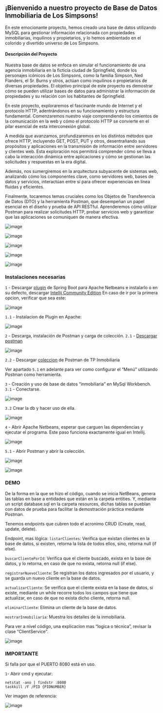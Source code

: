 ## ¡Bienvenido a nuestro proyecto de Base de Datos Inmobiliaria de Los Simpsons! 

En este emocionante proyecto, hemos creado una base de datos utilizando MySQL para gestionar información relacionada con propiedades inmobiliarias, 
inquilinos y propietarios, y lo hemos ambientado en el colorido y divertido universo de Los Simpsons.

#### Descripción del Proyecto
Nuestra base de datos se enfoca en simular el funcionamiento de una agencia inmobiliaria en la ficticia ciudad de Springfield, donde los personajes icónicos de Los Simpsons, 
como la familia Simpson, Ned Flanders, el Sr. Burns y otros, actúan como inquilinos o propietarios de diversas propiedades. 
El objetivo principal de este proyecto es demostrar cómo se pueden utilizar bases de datos para administrar la información de propiedades y su relación con los habitantes de Springfield.

En este proyecto, exploraremos el fascinante mundo de Internet y el protocolo HTTP, adentrándonos en su funcionamiento y estructura fundamental. 
Comenzaremos nuestro viaje comprendiendo los cimientos de la comunicación en la web y cómo el protocolo HTTP se convierte en el pilar esencial de esta interconexión global.

A medida que avanzamos, profundizaremos en los distintos métodos que ofrece HTTP, incluyendo GET, POST, PUT y otros, desentrañando sus propósitos y aplicaciones en la transmisión de información entre servidores y clientes web. 
Esta exploración nos permitirá comprender cómo se lleva a cabo la interacción dinámica entre aplicaciones y cómo se gestionan las solicitudes y respuestas en la era digital.

Además, nos sumergiremos en la arquitectura subyacente de sistemas web, analizando cómo los componentes clave, como servidores web, bases de datos y servicios, interactúan entre sí para ofrecer experiencias en línea fluidas y eficientes.

Finalmente, tocaremos temas cruciales como los Objetos de Transferencia de Datos (DTO) y la herramienta Postman, que desempeñan un papel esencial en el diseño y prueba de API RESTful. 
Aprenderemos cómo utilizar Postman para realizar solicitudes HTTP, probar servicios web y garantizar que las aplicaciones se comuniquen de manera efectiva.

![image](https://github.com/brahianpdev/inmobiliaria_youtube_1/assets/66213550/3dc46bbc-f14a-48e6-8b6e-7b6af98fa8b8)

![image](https://github.com/brahianpdev/inmobiliaria_youtube_1/assets/66213550/2616b1eb-371c-42ce-8d5a-74bc34413340)

![image](https://github.com/brahianpdev/inmobiliaria_youtube_1/assets/66213550/55db737e-9370-4cff-8f23-e880f0b085ce)

![image](https://github.com/brahianpdev/inmobiliaria_youtube_1/assets/66213550/4993002c-16d5-43d0-b0ff-2f6b0c8ae7c8)

![image](https://github.com/brahianpdev/inmobiliaria_youtube_1/assets/66213550/66e76910-acdd-47ef-b740-6a0eddbc29a8)

### Instalaciones necesarias

`1` - Descargar [plugin](https://plugins.netbeans.apache.org/catalogue/?id=4) de Spring Boot para Apache Netbeans e instalarlo o en su defecto, descargar [Intellij Community Edition](https://www.jetbrains.com/edu-products/download/other-IIE.html)
En caso de ir por la primera opcion, verificar que sea este:

![image](https://github.com/brahianpdev/inmobiliaria_youtube_1/assets/66213550/17829024-dd8e-4a77-befb-35764b94b77d)

`1.1` - Instalacion de Plugin en Apache:

![image](https://github.com/brahianpdev/inmobiliaria_youtube_1/assets/66213550/6205a05c-f9e2-494d-8745-5f430faf77c7)

`2` - Descarga, instalación de Postman y carga de colección.
`2.1` - [Descargar postman](https://www.postman.com/downloads/)

![image](https://github.com/brahianpdev/inmobiliaria_youtube_1/assets/66213550/ec902e43-bf2a-4d3a-a732-dd912ddd5456)

`2.2` - Descargar [coleccion](https://www.mediafire.com/file/jhsgmceze4mp99e/TP+Inmobiliaria.postman_collection.json/file) de Postman de TP Inmobiliaria

Ver apartado `5.1` en adelante para ver como configurar el “Menú” utilizando Postman como herramienta.

`3` - Creación y uso de base de datos “inmobiliaria” en MySql Workbench.
`3.1` - Conectarse.

![image](https://github.com/brahianpdev/inmobiliaria_youtube_1/assets/66213550/b83ee86e-f0e0-4bcd-bd50-d0bf862f87e4)

`3.2` Crear la db y hacer uso de ella.

![image](https://github.com/brahianpdev/inmobiliaria_youtube_1/assets/66213550/2de6d682-82e7-440f-a256-e00e2157d68b)

`4` - Abrir Apache Netbeans, esperar que carguen las dependencias y ejecutar el programa. Este paso funciona exactamente igual en Intellij.

![image](https://github.com/brahianpdev/inmobiliaria_youtube_1/assets/66213550/abebdee9-44ec-42aa-a25e-c346d04307dd)

`5.1` - Abrir Postman y abrir la colección.

![image](https://github.com/brahianpdev/inmobiliaria_youtube_1/assets/66213550/0e4df5a6-13f8-4783-b280-2d36671c9e7e)

![image](https://github.com/brahianpdev/inmobiliaria_youtube_1/assets/66213550/a6c74b25-4578-4902-8268-1855956e4493)

### DEMO 

De la forma en la que se hizo el código, cuando se inicia NetBeans, genera las tablas en base a entidades que están en la carpeta entities. Y, mediante un script database.sql en la carpeta resources, dichas tablas se pueblan con datos de prueba para facilitar la demostración práctica mediante Postman.

Tenemos endpoints que cubren todo el acronimo CRUD (Create, read, update, delete). 

Endpoint, mas lógica:
`listarClientes`: 
Verifica que existan clientes en la base de datos, si existen, retorna la lista de todos ellos, sino, retorna null (if else).

`buscarClientePorId`:
Verifica que el cliente buscado, exista en la base de datos, y lo retorna, en caso de que no exista, retorna null (if else). 

`registrarNuevoCliente`:
Se registran los datos ingresados por el usuario, y se guarda un nuevo cliente en la base de datos.

`actualizarCliente`: 
Se verifica que el cliente exista en la base de datos, si existe, mediante un while recorre todos los campos que tiene que actualizar, en caso de que no exista dicho cliente, retorna null.

`eliminarCliente`: 
Elimina un cliente de la base de datos.

`mostrarInmobiliaria`: 
Muestra los detalles de la inmobiliaria.

Para ver a nivel código, una explicacion mas “logica o técnica”, revisar la clase “ClientService”.

![image](https://github.com/brahianpdev/inmobiliaria_youtube_1/assets/66213550/9e1cd078-04d4-4713-b32e-169b936f2e20)

### IMPORTANTE
Si falla por que el PUERTO 8080 está en uso.

`1`- Abrir cmd y ejecutar: 
```
netstat -ano | findstr :8080
taskkill /F /PID {PIDNUMBER}
```
Ver imagen de referencia:

![image](https://github.com/brahianpdev/inmobiliaria_youtube_1/assets/66213550/013e3002-13a9-4d02-8c7a-48c4a53a1ecf)



